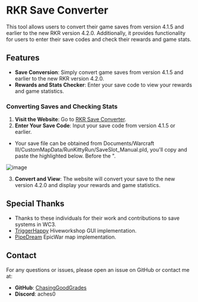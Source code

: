 # RKR Save Converter

This tool allows users to convert their game saves from version 4.1.5 and earlier to the new RKR version 4.2.0. Additionally, it provides functionality for users to enter their save codes and check their rewards and game stats.

## Features

- **Save Conversion**: Simply convert game saves from version 4.1.5 and earlier to the new RKR version 4.2.0.
- **Rewards and Stats Checker**: Enter your save code to view your rewards and game statistics.

### Converting Saves and Checking Stats

1. **Visit the Website**: Go to [RKR Save Converter](https://chasinggoodgrades.github.io/RKRSaveConverter).
2. **Enter Your Save Code**: Input your save code from version 4.1.5 or earlier.
 - Your save file can be obtained from Documents/Warcraft III/CustomMapData/RunKittyRun/SaveSlot_Manual.pld, you'll copy and paste the highlighted below. Before the ". 

![image](https://github.com/Chasinggoodgrades/RKRSaveConverter/assets/31477538/04b9aaa5-ea84-4521-9e1d-2e13b760d036)

3. **Convert and View**: The website will convert your save to the new version 4.2.0 and display your rewards and game statistics.


## Special Thanks
- Thanks to these individuals for their work and contributions to save systems in WC3.
- [TriggerHappy](https://www.hiveworkshop.com/threads/codeless-save-and-load-multiplayer-v3-0-1.278664/) Hiveworkshop GUI implementation. 
- [PipeDream](https://www.epicwar.com/maps/161985/) EpicWar map implementation.

## Contact

For any questions or issues, please open an issue on GitHub or contact me at:

- **GitHub**: [ChasingGoodGrades](https://github.com/ChasingGoodGrades)
- **Discord**: aches0
